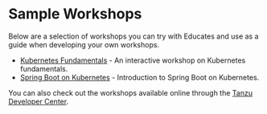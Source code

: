 Sample Workshops
================

Below are a selection of workshops you can try with Educates and use as a guide when developing your own workshops.

* [Kubernetes Fundamentals](https://github.com/vmware-tanzu-labs/lab-k8s-fundamentals) - An interactive workshop on Kubernetes fundamentals.
* [Spring Boot on Kubernetes](https://github.com/vmware-tanzu-labs/lab-spring-boot-on-k8s) - Introduction to Spring Boot on Kubernetes.

You can also check out the workshops available online through the [Tanzu Developer Center](https://tanzu.vmware.com/developer/workshops/).
